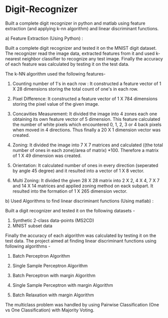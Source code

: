 Digit-Recognizer
================

Built a complete digit recognizer in python and matlab using feature extraction (and applying k-nn algorithm) and linear discriminant functions.

a) Feature Extraction (Using Python) :

Built a complete digit recognizer and tested it on the MNIST digit dataset. The recognizer read the image data, 
extracted features from it and used k-nearest neighbor classifier to recognize any test image. Finally the accuracy of each 
feature was calculated by testing it on the test data.

The k-NN algorithm used the following features-

1) Counting number of 1's in each row : It constructed a feature vector of 1 X 28 dimensions storing the total count 
   of one's in each row.
   
2) Pixel Difference: It constructed a feature vector of 1 X 784 dimensions storing the pixel value of the given image.

3) Concavities Measurement: It divided the image into 4 zones each one obtaining its own feature vector of 5 dimension.
   This feature calculated the number of white pixels which encountered 0, 1, 2, 3 or 4 back pixels when moved in 4 
   directions. Thus finally a 20 X 1 dimension vector was created.
   
4) Zoning: It divided the image into 7 X 7 matrices and calculated ((the total number of ones in each zone)/area of matrix)
   *100. Therefore a matrix of 1 X 49 dimension was created.
   
5) Orientation: It calculated number of ones in every direction (seperated by angle 45 degree) and it resulted into a 
   vector of 1 X 8 vector.
   
6) Multi Zoning: It divided the given 28 X 28 matrix into 2 X 2, 4 X 4, 7 X 7 and 14 X 14 matrices and applied zoning 
   method on eack subpart. It resulted into the formation of 1 X 265 dimension vector.




b) Used Algorithms to find linear discriminant functions (Using matlab) : 

Built a digit recognizer and tested it on the following datasets -

1) Synthetic 2-class data-points (MS2CD)
2) MNIST subset data

Finally the accuracy of each algorithm was calculated by testing it on the test data.
The project aimed at finding linear discriminant functions using following algorithms - 

1) Batch Perceptron Algorithm

2) Single Sample Perceptron Algorithm

3) Batch Perceptron with margin Algorithm

4) Single Sample Perceptron with margin Algorithm

5) Batch Relaxation with margin Algorithm


The multiclass problem was handled by using Pairwise Classification (One vs One Classification) with Majority Voting.
